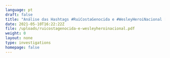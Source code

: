 ```yaml
---
language: pt
draft: false
title: "Análise das Hashtags #RuiCostaGenocida e #WesleyHeroiNacional [27/31/2021]"
date: 2021-05-10T16:22:22Z
file: /uploads/ruicostagenocida-e-wesleyheroinacional.pdf
weight: 0
layout: none
type: investigations
homepage: false
---
```

